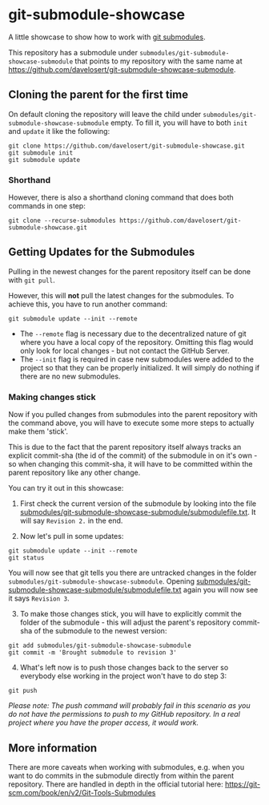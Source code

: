 # git-submodule-showcase

A little showcase to show how to work with [git submodules](https://git-scm.com/book/en/v2/Git-Tools-Submodules).

This repository has a submodule under `submodules/git-submodule-showcase-submodule` that points to my repository with the same name at <https://github.com/davelosert/git-submodule-showcase-submodule>.

## Cloning the parent for the first time

On default cloning the repository will leave the child under `submodules/git-submodule-showcase-submodule` empty. To fill it, you will have to both `init` and `update` it like the following:

```shell
git clone https://github.com/davelosert/git-submodule-showcase.git
git submodule init
git submodule update
```

### Shorthand

However, there is also a shorthand cloning command that does both commands in one step:

```shell
git clone --recurse-submodules https://github.com/davelosert/git-submodule-showcase.git
```

## Getting Updates for the Submodules

Pulling in the newest changes for the parent repository itself can be done with `git pull`.

However, this will **not** pull the latest changes for the submodules. To achieve this, you have to run another command:

```shell
git submodule update --init --remote 
```

- The `--remote` flag is necessary due to the decentralized nature of git where you have a local copy of the repository. Omitting this flag would only look for local changes - but not contact the GitHub Server.
- The `--init` flag is required in case new submodules were added to the project so that they can be properly initialized. It will simply do nothing if there are no new submodules.

### Making changes stick

Now if you pulled changes from submodules into the parent repository with the command above, you will have to execute some more steps to actually make them 'stick'.

This is due to the fact that the parent repository itself always tracks an explicit commit-sha (the id of the commit) of the submodule in on it's own - so when changing this commit-sha, it will have to be committed within the parent repository like any other change.

You can try it out in this showcase:

1. First check the current version of the submodule by looking into the file [submodules/git-submodule-showcase-submodule/submodulefile.txt](submodules/git-submodule-showcase-submodule/submodulefile.txt). It will say `Revision 2.` in the end.

2. Now let's pull in some updates:

  ```shell
  git submodule update --init --remote 
  git status
  ```

  You will now see that git tells you there are untracked changes in the folder `submodules/git-submodule-showcase-submodule`. Opening [submodules/git-submodule-showcase-submodule/submodulefile.txt](submodules/git-submodule-showcase-submodule/submodulefile.txt) again you will now see it says `Revision 3`.

3. To make those changes stick, you will have to explicitly commit the folder of the submodule - this will adjust the parent's repository commit-sha of the submodule to the newest version:

  ```shell
  git add submodules/git-submodule-showcase-submodule
  git commit -m 'Brought submodule to revision 3'
  ```
  
4. What's left now is to push those changes back to the server so everybody else working in the project won't have to do step 3:

  ```shell
  git push
  ```
  
  *Please note: The push command will probably fail in this scenario as you do not have the permissions to push to my GitHub repository. In a real project where you have the proper access, it would work.*

## More information

There are more caveats when working with submodules, e.g. when you want to do commits in the submodule directly from within the parent repository. There are handled in depth in the official tutorial here: <https://git-scm.com/book/en/v2/Git-Tools-Submodules>
